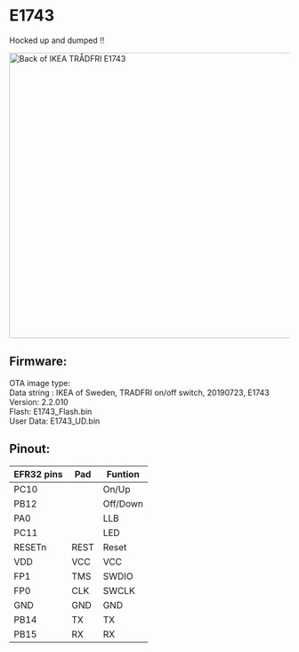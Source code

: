 # E1743 

Hocked up and dumped !!

[<img src="E1743.jpg" alt="Back of IKEA TRÅDFRI E1743" width="512">](E1743.jpg)

## Firmware:

OTA image type:  
Data string : IKEA of Sweden, TRADFRI on/off switch, 20190723, E1743  
Version: 2.2.010  
Flash: E1743_Flash.bin  
User Data: E1743_UD.bin  

## Pinout:
| EFR32 pins | Pad | Funtion |
|-|-|-|
| PC10 | | On/Up |
| PB12 | | Off/Down |
| PA0 | | LLB |
| PC11 | | LED |
| RESETn | REST | Reset |
| VDD | VCC | VCC |
| FP1 | TMS | SWDIO |
| FP0 | CLK | SWCLK |
| GND | GND | GND |
| PB14 | TX | TX |
| PB15 | RX | RX |
